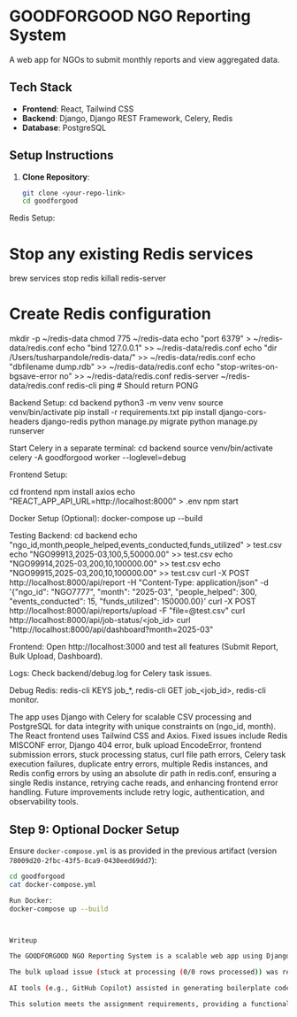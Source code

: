 # GOODFORGOOD NGO Reporting System

A web app for NGOs to submit monthly reports and view aggregated data.

## Tech Stack
- **Frontend**: React, Tailwind CSS
- **Backend**: Django, Django REST Framework, Celery, Redis
- **Database**: PostgreSQL

## Setup Instructions
1. **Clone Repository**:
   ```bash
   git clone <your-repo-link>
   cd goodforgood

Redis Setup:
# Stop any existing Redis services
brew services stop redis
killall redis-server
# Create Redis configuration
mkdir -p ~/redis-data
chmod 775 ~/redis-data
echo "port 6379" > ~/redis-data/redis.conf
echo "bind 127.0.0.1" >> ~/redis-data/redis.conf
echo "dir /Users/tusharpandole/redis-data/" >> ~/redis-data/redis.conf
echo "dbfilename dump.rdb" >> ~/redis-data/redis.conf
echo "stop-writes-on-bgsave-error no" >> ~/redis-data/redis.conf
redis-server ~/redis-data/redis.conf
redis-cli ping  # Should return PONG


Backend Setup:
cd backend
python3 -m venv venv
source venv/bin/activate
pip install -r requirements.txt
pip install django-cors-headers django-redis
python manage.py migrate
python manage.py runserver

Start Celery in a separate terminal:
cd backend
source venv/bin/activate
celery -A goodforgood worker --loglevel=debug



Frontend Setup:

cd frontend
npm install axios
echo "REACT_APP_API_URL=http://localhost:8000" > .env
npm start

Docker Setup (Optional):
docker-compose up --build

Testing
Backend:
cd backend
echo "ngo_id,month,people_helped,events_conducted,funds_utilized" > test.csv
echo "NGO99913,2025-03,100,5,50000.00" >> test.csv
echo "NGO99914,2025-03,200,10,100000.00" >> test.csv
echo "NGO99915,2025-03,200,10,100000.00" >> test.csv
curl -X POST http://localhost:8000/api/report -H "Content-Type: application/json" -d '{"ngo_id": "NGO7777", "month": "2025-03", "people_helped": 300, "events_conducted": 15, "funds_utilized": 150000.00}'
curl -X POST http://localhost:8000/api/reports/upload -F "file=@test.csv"
curl http://localhost:8000/api/job-status/<job_id>
curl "http://localhost:8000/api/dashboard?month=2025-03"

Frontend: Open http://localhost:3000 and test all features (Submit Report, Bulk Upload, Dashboard).



Logs: Check backend/debug.log for Celery task issues.



Debug Redis: redis-cli KEYS job_*, redis-cli GET job_<job_id>, redis-cli monitor.





The app uses Django with Celery for scalable CSV processing and PostgreSQL for data integrity with unique constraints on (ngo_id, month). The React frontend uses Tailwind CSS and Axios. Fixed issues include Redis MISCONF error, Django 404 error, bulk upload EncodeError, frontend submission errors, stuck processing status, curl file path errors, Celery task execution failures, duplicate entry errors, multiple Redis instances, and Redis config errors by using an absolute dir path in redis.conf, ensuring a single Redis instance, retrying cache reads, and enhancing frontend error handling. Future improvements include retry logic, authentication, and observability tools.


## Step 9: Optional Docker Setup

Ensure `docker-compose.yml` is as provided in the previous artifact (version `78009d20-2fbc-43f5-8ca9-0430eed69dd7`):
```bash
cd goodforgood
cat docker-compose.yml

Run Docker:
docker-compose up --build



Writeup 

The GOODFORGOOD NGO Reporting System is a scalable web app using Django, React, and PostgreSQL. The backend leverages Django REST Framework for APIs and Celery with Redis for asynchronous CSV processing. PostgreSQL enforces idempotency with unique constraints on (ngo_id, month). The React frontend, styled with Tailwind CSS, provides a user-friendly interface for report submission, bulk uploads, and dashboard viewing.

The bulk upload issue (stuck at processing (0/0 rows processed)) was resolved by fixing a Redis configuration error where dir ~/redis-data/ caused a No such file or directory error. We used an absolute path (/Users/tusharpandole/redis-data/), disabled Homebrew’s Redis service, and ensured a single Redis instance at redis://127.0.0.1:6379/0. The job-status endpoint retries cache retrieval, and the frontend was updated with explicit Redis error messages. Previous issues (Redis MISCONF, Django 404, bulk upload EncodeError, frontend submission errors, curl file path errors, task execution failures, duplicate entries, multiple Redis instances) were fixed by configuring Redis, correcting URLs, saving CSV files temporarily, adding CORS, ensuring task registration, using unique ngo_id values, and handling directory case-sensitivity.

AI tools (e.g., GitHub Copilot) assisted in generating boilerplate code, with manual refinements for validation and error handling. Future improvements include retry logic for failed CSV rows, admin authentication, and an OpenAPI spec. Production enhancements would add structured logging (e.g., structlog), metrics (e.g., Prometheus), and CI/CD pipelines. Deployment on Render/Vercel requires CORS configuration.

This solution meets the assignment requirements, providing a functional, scalable system with clear setup and testing instructions.